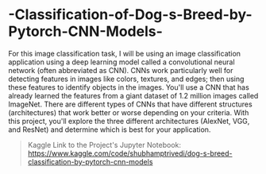 # -Classification-of-Dog-s-Breed-by-Pytorch-CNN-Models-

For this image classification task, I will be using an image classification application using a deep learning model called a convolutional neural network (often abbreviated as CNN). CNNs work particularly well for detecting features in images like colors, textures, and edges; then using these features to identify objects in the images. You'll use a CNN that has already learned the features from a giant dataset of 1.2 million images called ImageNet. There are different types of CNNs that have different structures (architectures) that work better or worse depending on your criteria. With this project, you'll explore the three different architectures (AlexNet, VGG, and ResNet) and determine which is best for your application.

> Kaggle Link to the Project's Jupyter Notebook: https://www.kaggle.com/code/shubhamptrivedi/dog-s-breed-classification-by-pytorch-cnn-models
